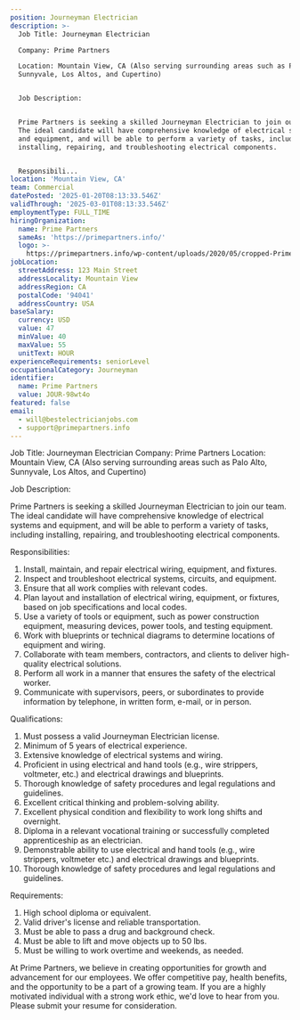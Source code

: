 ```yaml
---
position: Journeyman Electrician
description: >-
  Job Title: Journeyman Electrician 

  Company: Prime Partners 

  Location: Mountain View, CA (Also serving surrounding areas such as Palo Alto,
  Sunnyvale, Los Altos, and Cupertino)


  Job Description:


  Prime Partners is seeking a skilled Journeyman Electrician to join our team.
  The ideal candidate will have comprehensive knowledge of electrical systems
  and equipment, and will be able to perform a variety of tasks, including
  installing, repairing, and troubleshooting electrical components.


  Responsibili...
location: 'Mountain View, CA'
team: Commercial
datePosted: '2025-01-20T08:13:33.546Z'
validThrough: '2025-03-01T08:13:33.546Z'
employmentType: FULL_TIME
hiringOrganization:
  name: Prime Partners
  sameAs: 'https://primepartners.info/'
  logo: >-
    https://primepartners.info/wp-content/uploads/2020/05/cropped-Prime-Partners-Logo-NO-BG-1-1.png
jobLocation:
  streetAddress: 123 Main Street
  addressLocality: Mountain View
  addressRegion: CA
  postalCode: '94041'
  addressCountry: USA
baseSalary:
  currency: USD
  value: 47
  minValue: 40
  maxValue: 55
  unitText: HOUR
experienceRequirements: seniorLevel
occupationalCategory: Journeyman
identifier:
  name: Prime Partners
  value: JOUR-98wt4o
featured: false
email:
  - will@bestelectricianjobs.com
  - support@primepartners.info
---
```




Job Title: Journeyman Electrician 
Company: Prime Partners 
Location: Mountain View, CA (Also serving surrounding areas such as Palo Alto, Sunnyvale, Los Altos, and Cupertino)

Job Description:

Prime Partners is seeking a skilled Journeyman Electrician to join our team. The ideal candidate will have comprehensive knowledge of electrical systems and equipment, and will be able to perform a variety of tasks, including installing, repairing, and troubleshooting electrical components.

Responsibilities:

1. Install, maintain, and repair electrical wiring, equipment, and fixtures.
2. Inspect and troubleshoot electrical systems, circuits, and equipment.
3. Ensure that all work complies with relevant codes.
4. Plan layout and installation of electrical wiring, equipment, or fixtures, based on job specifications and local codes.
5. Use a variety of tools or equipment, such as power construction equipment, measuring devices, power tools, and testing equipment.
6. Work with blueprints or technical diagrams to determine locations of equipment and wiring.
7. Collaborate with team members, contractors, and clients to deliver high-quality electrical solutions.
8. Perform all work in a manner that ensures the safety of the electrical worker.
9. Communicate with supervisors, peers, or subordinates to provide information by telephone, in written form, e-mail, or in person.

Qualifications:

1. Must possess a valid Journeyman Electrician license.
2. Minimum of 5 years of electrical experience.
3. Extensive knowledge of electrical systems and wiring.
4. Proficient in using electrical and hand tools (e.g., wire strippers, voltmeter, etc.) and electrical drawings and blueprints.
5. Thorough knowledge of safety procedures and legal regulations and guidelines.
6. Excellent critical thinking and problem-solving ability.
7. Excellent physical condition and flexibility to work long shifts and overnight.
8. Diploma in a relevant vocational training or successfully completed apprenticeship as an electrician.
9. Demonstrable ability to use electrical and hand tools (e.g., wire strippers, voltmeter etc.) and electrical drawings and blueprints.
10. Thorough knowledge of safety procedures and legal regulations and guidelines.

Requirements:

1. High school diploma or equivalent.
2. Valid driver's license and reliable transportation.
3. Must be able to pass a drug and background check.
4. Must be able to lift and move objects up to 50 lbs.
5. Must be willing to work overtime and weekends, as needed.

At Prime Partners, we believe in creating opportunities for growth and advancement for our employees. We offer competitive pay, health benefits, and the opportunity to be a part of a growing team. If you are a highly motivated individual with a strong work ethic, we'd love to hear from you. Please submit your resume for consideration.
